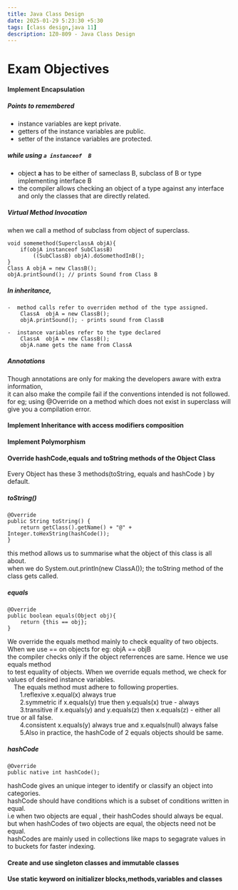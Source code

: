```yaml
---
title: Java Class Design
date: 2025-01-29 5:23:30 +5:30
tags: [class design,java 11]
description: 1Z0-809 - Java Class Design
---
```



# Exam Objectives
#### Implement Encapsulation
##### Points to remembered 
- instance variables are kept private.  
- getters of the instance variables are public.  
- setter of the instance variables are protected.  


##### while using `a instanceof  B`
- object **a** has to be either of sameclass B, subclass of B or type implementing interface B
- the compiler allows checking an object of a type against any interface and
  only the classes that are directly related.
      
##### Virtual Method Invocation
when  we call a method of subclass from object of superclass.  
    
    void somemethod(SuperclassA objA){ 
        if(objA instanceof SubClassB)
            ((SubClassB) objA).doSomethodInB();
    }
    Class A objA = new ClassB();
    objA.printSound(); // prints Sound from Class B


##### In inheritance,
    -  method calls refer to overriden method of the type assigned.
        ClassA  objA = new ClassB();
        objA.printSound(); - prints sound from ClassB 

    -  instance variables refer to the type declared
        ClassA  objA = new ClassB();
        objA.name gets the name from ClassA   

##### Annotations
Though annotations are  only for  making the developers aware with extra information,  
it can also make the compile fail if the conventions intended is not followed.  
for eg; using @Override on a method which does not exist in superclass will give you a compilation error.  
 
#### Implement Inheritance with access modifiers composition
#### Implement Polymorphism

#### Override hashCode,equals and toString methods of the Object Class
Every Object has these 3 methods(toString, equals and hashCode ) by default.
##### toString()
    @Override
    public String toString() {
        return getClass().getName() + "@" + Integer.toHexString(hashCode());
    }  

this method allows us to summarise what the object of  this class is all about.  
when we do System.out.println(new ClassA()); the toString method of the class gets called.  
##### equals
    @Override
    public boolean equals(Object obj){
        return {this == obj};
    }  

We override the equals method mainly to check equality of two objects.  
When we use == on objects for eg: objA == objB  
the compiler checks only if the object referrences are same. Hence we use equals method  
to test equality of objects. When we override equals method, we check for values of desired instance variables.  
&emsp;The equals method must adhere to following properties.  
&emsp;&emsp;1.reflexive  x.equal(x) always true  
&emsp;&emsp;2.symmetric  if x.equals(y) true then y.equals(x) true - always  
&emsp;&emsp;3.transitive if x.equals(y) and y.equals(z) then x.equals(z) - either all true or all false.  
&emsp;&emsp;4.consistent x.equals(y) always true and x.equals(null) always false  
&emsp;&emsp;5.Also in practice, the hashCode of 2 equals objects should be same.  

##### hashCode
    @Override
    public native int hashCode();  

hashCode gives an unique integer to identify or classify an object into categories.  
hashCode should have conditions which is a subset of conditions written in equal.  
i.e when two objects are equal , their hashCodes should always be equal.  
but when hashCodes of two objects are equal, the objects need not be equal.  
hashCodes are mainly used in collections like maps to segagrate values in to buckets for faster indexing.  


#### Create and use  singleton classes and immutable classes
#### Use static keyword on initializer blocks,methods,variables and classes
